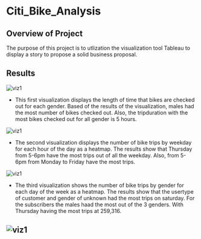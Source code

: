 # Citi_Bike_Analysis
## Overview of Project
The purpose of this project is to utlization the visualization tool Tableau to display a story to propose a solid business proposal.
## Results

![viz1]()

 - This first visualization displays the length of time that bikes are checked out for each gender. Based of the results of the visualization, males had the most number of bikes checked out. Also, the tripduration with the most bikes checked out for all gender is 5 hours.
 
 ![viz1]()
 
 - The second visualization displays the number of bike trips by weekday for each hour of the day as a heatmap. The results show that Thursday from 5-6pm have the most  trips out of all the weekday. Also, from 5-6pm from Monday to Friday have the most trips.
 
 ![viz1]()
 
  - The third visualization shows the number of bike trips by gender for each day of the week as a heatmap. The results show that the usertype of customer and gender of unknown had the most trips on saturday. For the subscribers the males haad the most out of the 3 genders. With Thursday having the most trips at 259,316. 
  
  ![viz1]()
   - 
